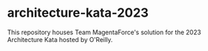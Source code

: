 # architecture-kata-2023
This repository houses Team MagentaForce's solution for the 2023 Architecture Kata hosted by O'Reilly.

